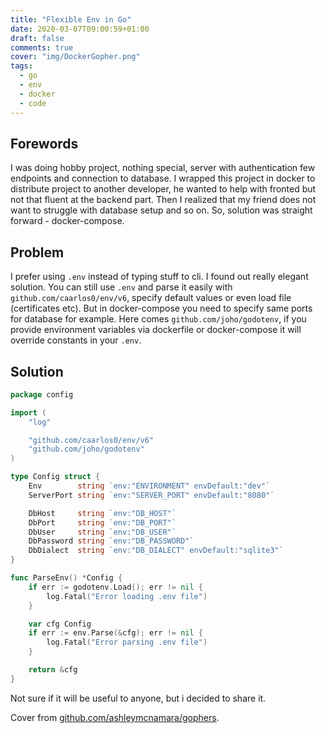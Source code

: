 ```yaml
---
title: "Flexible Env in Go"
date: 2020-03-07T09:00:59+01:00
draft: false
comments: true
cover: "img/DockerGopher.png"
tags:
  - go
  - env
  - docker
  - code
---
```


## Forewords

I was doing hobby project, nothing special, server with authentication few endpoints and connection to database.
I wrapped this project in docker to distribute project to another developer, he wanted to help with fronted but not that fluent at the backend part.
Then I realized that my friend does not want to struggle with database setup and so on. So, solution was straight forward - docker-compose.

## Problem

I prefer using `.env` instead of typing stuff to cli. I found out really elegant solution. You can still use `.env` and parse it easily with
`github.com/caarlos0/env/v6`, specify default values or even load file (certificates etc). But in docker-compose you need to specify same ports for database for example. Here comes `github.com/joho/godotenv`, if you provide environment variables via dockerfile or docker-compose it will override constants in your `.env`.

## Solution

```go
package config

import (
	"log"

	"github.com/caarlos0/env/v6"
	"github.com/joho/godotenv"
)

type Config struct {
	Env        string `env:"ENVIRONMENT" envDefault:"dev"`
	ServerPort string `env:"SERVER_PORT" envDefault:"8080"`

	DbHost     string `env:"DB_HOST"`
	DbPort     string `env:"DB_PORT"`
	DbUser     string `env:"DB_USER"`
	DbPassword string `env:"DB_PASSWORD"`
	DbDialect  string `env:"DB_DIALECT" envDefault:"sqlite3"`
}

func ParseEnv() *Config {
	if err := godotenv.Load(); err != nil {
		log.Fatal("Error loading .env file")
	}

	var cfg Config
	if err := env.Parse(&cfg); err != nil {
		log.Fatal("Error parsing .env file")
	}

	return &cfg
}

```

Not sure if it will be useful to anyone, but i decided to share it.

Cover from [github.com/ashleymcnamara/gophers](https://github.com/ashleymcnamara/gophers).

